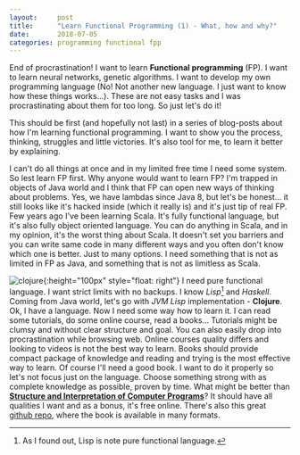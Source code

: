 ```yaml
---
layout:     post
title:      "Learn Functional Programming (1) - What, how and why?"
date:       2018-07-05
categories: programming functional fpp
---
```


End of procrastination! I want to learn **Functional programming** (FP). I want to learn neural networks, genetic algorithms. I want to develop my own programming language (No! Not another new language. I just want to know how these things works...). These are not easy tasks and I was procrastinating about them for too long. So just let's do it!

<!--more-->

This should be first (and hopefully not last) in a series of blog-posts about how I'm learning functional programming. I want to show you the process, thinking, struggles and little victories. It's also tool for me, to learn it better by explaining.

I can't do all things at once and in my limited free time I need some system. So lest learn FP first. Why anyone would want to learn FP? I'm trapped in objects of Java world and I think that FP can open new ways of thinking about problems. Yes, we have lambdas since Java 8, but let's be honest... it still looks like it's hacked inside (which it really is) and it's just tip of real FP. Few years ago I've been learning Scala. It's fully functional language, but it's also fully object oriented language. You can do anything in Scala, and in my opinion, it's the worst thing about Scala. It doesn't set you barriers and you can write same code in many different ways and you often don't know which one is better. Just to many options. I need something that is not as limited in FP as Java, and something that is not as limitless as Scala.

![clojure]({{site.url}}/assets/fp/1/clojure-logo10.png){:height="100px" style="float: right"} I need pure functional language. I want strict limits with no backups. I know *Lisp*[^1] and *Haskell*. Coming from Java world, let's go with *JVM Lisp* implementation - **Clojure**. Ok, I have a language. Now I need some way how to learn it. I can read some tutorials, do some online course, read a books... Tutorials might be clumsy and without clear structure and goal. You can also easily drop into procrastination while browsing web. Online courses quality differs and looking to videos is not the best way to learn. Books should provide compact package of knowledge and reading and trying is the most effective way to learn. Of course I'll need a good book. I want to do it properly so let's not focus just on the language. Choose something strong with as complete knowledge as possible, proven by time. What might be better than **[Structure and Interpretation of Computer Programs]**? It should have all qualities I want and as a bonus, it's free online. There's also this great [github repo], where the book is available in many formats.

[^1]: As I found out, Lisp is note pure functional language.

[Structure and Interpretation of Computer Programs]: https://mitpress.mit.edu/sites/default/files/sicp/index.html
[github repo]: https://github.com/sarabander
[pure functional language]: https://en.wikipedia.org/wiki/List_of_programming_languages_by_type#Pure